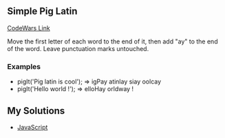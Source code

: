 ## Simple Pig Latin
[CodeWars Link](https://www.codewars.com/kata/520b9d2ad5c005041100000f)

Move the first letter of each word to the end of it, then add "ay" to the end of the word.
Leave punctuation marks untouched.

### Examples
-   pigIt('Pig latin is cool'); => igPay atinlay siay oolcay
-   pigIt('Hello world !'); => elloHay orldway !

## My Solutions
-   [JavaScript](Simple-Pig-Latin.js)